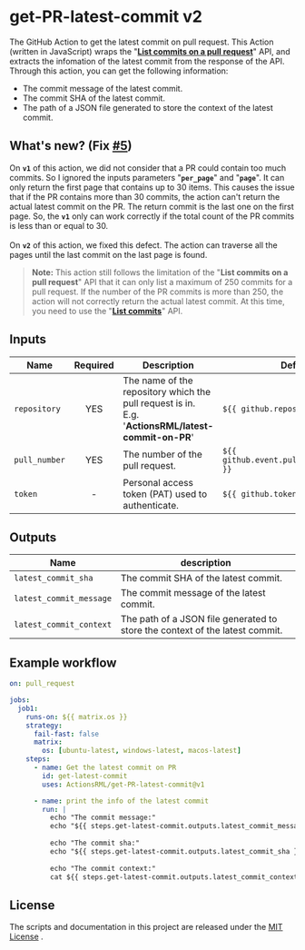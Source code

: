 # get-PR-latest-commit v2
The GitHub Action to get the latest commit on pull request. This Action (written in JavaScript) wraps the "[**List commits on a pull request**](https://docs.github.com/en/rest/reference/pulls#list-commits-on-a-pull-request)" API, and extracts the infomation of the latest commit from the response of the API.<BR/>
Through this action, you can get the following information:
* The commit message of the latest commit.
* The commit SHA of the latest commit.
* The path of a JSON file generated to store the context of the latest commit.

## What's new? (Fix [#5](https://github.com/ActionsRML/get-PR-latest-commit/issues/5))
On **`v1`** of this action, we did not consider that a PR could contain too much commits. So I ignored the inputs parameters "**`per_page`**" and "**`page`**". It can only return the first page that contains up to 30 items. This causes the issue that if the PR contains more than 30 commits, the action can't return the actual latest commit on the PR. The return commit is the last one on the first page. So, the **`v1`** only can work correctly if the total count of the PR commits is less than or equal to 30.
<br />
<br />
On **`v2`** of this action, we fixed this defect. The action can traverse all the pages until the last commit on the last page is found.
> **Note:** This action still follows the limitation of the "**List commits on a pull request**" API that it can only list a maximum of 250 commits for a pull request. If the number of the PR commits is more than 250, the action will not correctly return the actual latest commit. At this time, you need to use the "[**List commits**](https://docs.github.com/en/free-pro-team@latest/rest/reference/repos#list-commits)" API.
##

## Inputs
|Name         |Required |Description                                                                                                 |Default                                  |
|-------------|:-------:|------------------------------------------------------------------------------------------------------------|-----------------------------------------|
|`repository` |YES      |The name of the repository which the pull request is in. <BR/>E.g. '**ActionsRML/latest-commit-on-PR**'     |`${{ github.repository }}`               |
|`pull_number`|YES      |The number of the pull request.                                                                             |`${{ github.event.pull_request.number }}`|
|`token`      |-        |Personal access token (PAT) used to authenticate.                                                           |`${{ github.token }}`                    |

## Outputs
|Name                  |description                                                                   |
|----------------------|------------------------------------------------------------------------------|
|`latest_commit_sha`     |The commit SHA of the latest commit.                                          |
|`latest_commit_message` |The commit message of the latest commit.                                      |
|`latest_commit_context` |The path of a JSON file generated to store the context of the latest commit.  |

## Example workflow
```yaml
on: pull_request

jobs:
  job1:
    runs-on: ${{ matrix.os }}
    strategy:
      fail-fast: false
      matrix:
        os: [ubuntu-latest, windows-latest, macos-latest]
    steps:      
      - name: Get the latest commit on PR
        id: get-latest-commit
        uses: ActionsRML/get-PR-latest-commit@v1

      - name: print the info of the latest commit
        run: |
          echo "The commit message:"
          echo "${{ steps.get-latest-commit.outputs.latest_commit_message }}"
          
          echo "The commit sha:"
          echo "${{ steps.get-latest-commit.outputs.latest_commit_sha }}"
          
          echo "The commit context:"
          cat ${{ steps.get-latest-commit.outputs.latest_commit_context }}
```

## License
The scripts and documentation in this project are released under the [MIT License](https://github.com/ActionsRML/get-PR-latest-commit/blob/master/LICENSE) .

